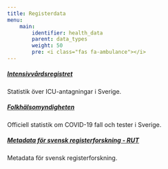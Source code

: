 ```yaml
---
title: Registerdata
menu:
    main:
        identifier: health_data
        parent: data_types
        weight: 50
        pre: <i class="fas fa-ambulance"></i>
---
```


##### [Intensivvårdsregistret](https://www.icuregswe.org/data--resultat/covid-19-i-svensk-intensivvard/)
Statistik över ICU-antagningar i Sverige.

##### [Folkhälsomyndigheten](https://www.folkhalsomyndigheten.se/smittskydd-beredskap/utbrott/aktuella-utbrott/covid-19/bekraftade-fall-i-sverige/)
Officiell statistik om COVID-19 fall och tester i Sverige.

##### [Metadata för svensk registerforskning - RUT](rut)
Metadata för svensk registerforskning.
